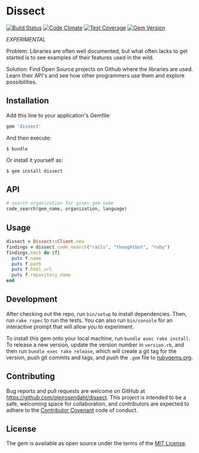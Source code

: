 [travis]: https://travis-ci.org/olejrosendahl/dissect
[codeclimate]: https://codeclimate.com/github/olejrosendahl/dissect
[coveralls]: https://coveralls.io/r/olejrosendahl/dissect
[rubygems]: https://rubygems.org/gems/dissect

# Dissect

[![Build Status](https://travis-ci.org/olejrosendahl/dissect.svg?branch=master)][travis]
[![Code Climate](https://codeclimate.com/github/olejrosendahl/dissect/badges/gpa.svg)][codeclimate]
[![Test Coverage](http://img.shields.io/coveralls/olejrosendahl/dissect/master.svg)][coveralls]
[![Gem Version](http://img.shields.io/gem/v/dissect.svg)][rubygems]

*EXPERIMENTAL*

Problem: Libraries are often well documented, but what often lacks to
get started is to see examples of their features used in the wild.

Solution: Find Open Source projects on Github where the libraries are
used. Learn their API's and see how other programmers use them and
explore possibilities.

## Installation

Add this line to your application's Gemfile:

```ruby
gem 'dissect'
```

And then execute:

    $ bundle

Or install it yourself as:

    $ gem install dissect

## API

```ruby
# search organization for given gem name
code_search(gem_name, organization, language)
```

## Usage

```ruby
dissect = Dissect::Client.new
findings = dissect.code_search("rails", "thoughtbot", "ruby")
findings.each do |f|
  puts f.name
  puts f.path
  puts f.html_url
  puts f.repository_name
end
```

## Development
 
After checking out the repo, run `bin/setup` to install dependencies. Then, run `rake rspec` to run the tests. You can also run `bin/console` for an interactive prompt that will allow you to experiment.

To install this gem onto your local machine, run `bundle exec rake install`. To release a new version, update the version number in `version.rb`, and then run `bundle exec rake release`, which will create a git tag for the version, push git commits and tags, and push the `.gem` file to [rubygems.org](https://rubygems.org).

## Contributing

Bug reports and pull requests are welcome on GitHub at https://github.com/olejrosendahl/dissect. This project is intended to be a safe, welcoming space for collaboration, and contributors are expected to adhere to the [Contributor Covenant](contributor-covenant.org) code of conduct.


## License

The gem is available as open source under the terms of the [MIT License](http://opensource.org/licenses/MIT).

